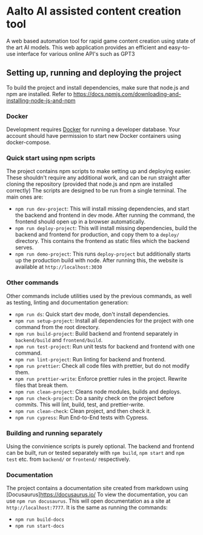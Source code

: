 # Aalto AI assisted content creation tool

A web based automation tool for rapid game content creation using state of the art AI models.
This web application provides an efficient and easy-to-use interface for various online API's such as GPT3

## Setting up, running and deploying the project

To build the project and install dependencies, make sure that node.js and npm are installed. Refer to https://docs.npmjs.com/downloading-and-installing-node-js-and-npm

### Docker

Development requires [Docker](https://www.docker.com/) for running a developer database. Your account should have permission to start new Docker containers using docker-compose.

### Quick start using npm scripts

The project contains npm scripts to make setting up and deploying easier. These shouldn't require any additional work, and can be run straight after cloning the repository (provided that node.js and npm are installed correctly) The scripts are designed to be run from a single terminal.
The main ones are:

-   `npm run dev-project`: This will install missing dependencies, and start the backend and frontend in dev mode. After running the command, the frontend should open up in a browser automatically.
-   `npm run deploy-project`: This will install missing dependencies, build the backend and frontend for production, and copy them to a `deploy/` directory. This contains the frontend as static files which the backend serves.
-   `npm run demo-project`: This runs `deploy-project` but additionally starts up the production build with node. After running this, the website is available at `http://localhost:3030`

### Other commands

Other commands include utilities used by the previous commands, as well as testing, linting and documentation generation:

-   `npm run ds`: Quick start dev mode, don't install dependencies.
-   `npm run setup-project`: Install all dependencies for the project with one command from the root directory.
-   `npm run build-project`: Build backend and frontend separately in `backend/build` and `frontend/build`.
-   `npm run test-project`: Run unit tests for backend and frontend with one command.
-   `npm run lint-project`: Run linting for backend and frontend.
-   `npm run prettier`: Check all code files with prettier, but do not modify them.
-   `npm run prettier-write`: Enforce prettier rules in the project. Rewrite files that break them.
-   `npm run clean-project`: Cleans node modules, builds and deploys.
-   `npm run check-project`: Do a sanity check on the project before commits. This will lint, build, test, and prettier-write.
-   `npm run clean-check`: Clean project, and then check it.
-   `npm run cypress`: Run End-to-End tests with Cypress.

### Building and running separately

Using the convinience scripts is purely optional. The backend and frontend can be built, run or tested separately with `npm build`, `npm start` and `npm test` etc. from `backend/` or `frontend/` respectively.

### Documentation

The project contains a documentation site created from markdown using [Docusaurus]https://docusaurus.io/
To view the documentation, you can use `npm run docusaurus`. This will open documentation as a site at `http://localhost:7777`.
It is the same as running the commands:

-   `npm run build-docs`
-   `npm run start-docs`
